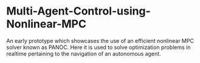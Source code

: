 # Multi-Agent-Control-using-Nonlinear-MPC
An early prototype which showcases the use of an efficient nonlinear MPC solver known as PANOC. Here it is used to solve optimization problems in realtime pertaining to the navigation of an autonomous agent.
